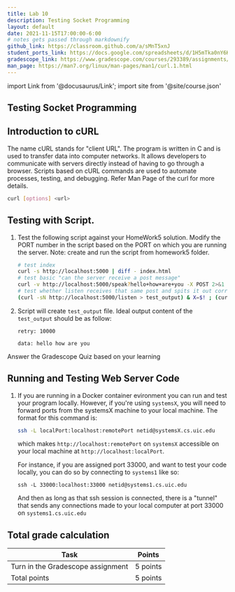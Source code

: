 ```yaml
---
title: Lab 10
description: Testing Socket Programming
layout: default
date: 2021-11-15T17:00:00-6:00
# notes gets passed through markdownify
github_link: https://classroom.github.com/a/sMnT5xnJ
student_ports_link: https://docs.google.com/spreadsheets/d/1H5mTka0nY6K9PSaPWbSORM-vNSawGXW5ofVsP-zD5uk/edit?usp=sharing
gradescope_link: https://www.gradescope.com/courses/293389/assignments/1659129
man_page: https://man7.org/linux/man-pages/man1/curl.1.html
---
```

import Link from '@docusaurus/Link';
import site from '@site/course.json'

## Testing Socket Programming 

## Introduction to cURL 

The name cURL stands for "client URL".
The program is written in C and is used to transfer data into computer networks.
It allows developers to communicate with servers directly instead of having to go through a browser. 
Scripts based on cURL commands are used to automate processes, testing, and debugging. 
Refer Man Page of the <Link to={frontMatter.man_page}>curl</Link> for more details.
```bash
curl [options] <url>
```

## Testing with Script.

1.  Test the following script against your <Link to={frontMatter.github_link}>HomeWork5</Link> solution.
    Modify the PORT number in the script based on the PORT on which you are running the server.
    Note: create and run the script from homework5 folder.

    ```bash
    # test index
    curl -s http://localhost:5000 | diff - index.html
    # test basic "can the server receive a post message"
    curl -v http://localhost:5000/speak?hello+how+are+you -X POST 2>&1 | grep "HTTP/1.1 200 OK"
    # test whether listen receives that same post and spits it out correctly
    (curl -sN http://localhost:5000/listen > test_output) & X=$! ; (curl -X POST http://localhost:5000/speak?hello+how+are+you) ; sleep 3 ; kill $X
    ```

2.  Script will create `test_output` file. Ideal output content of the `test_output` should be as follow:

    ```    
    retry: 10000
    
    data: hello how are you 

    ```

Answer the <Link to={frontMatter.gradescope_link}>Gradescope</Link> Quiz based on your learning

## Running and Testing Web Server Code 

1.  If you are running in a Docker container evironment you can run and test
    your program locally. However, if you're using `systemsX`, you will need to
    forward ports from the systemsX machine to your local machine. The format
    for this command is:

    ```bash
    ssh -L localPort:localhost:remotePort netid@systemsX.cs.uic.edu
    ```
    which makes `http://localhost:remotePort` on `systemsX` accessible on your local machine at `http://localhost:localPort`.

    For instance, if you are  <Link to={frontMatter.student_ports_link}>assigned port</Link>  33000, and want to test your code
    locally, you can do so by connecting to `systems1` like so:

    ```
    ssh -L 33000:localhost:33000 netid@systems1.cs.uic.edu
    ```

    And then as long as that ssh session is connected, there is a "tunnel" that sends any connections made to your local computer at port 33000 on `systems1.cs.uic.edu`


## Total grade calculation

| Task | Points |
|---|---|
| Turn in the Gradescope assignment | 5 points |
| Total points | 5 points |
